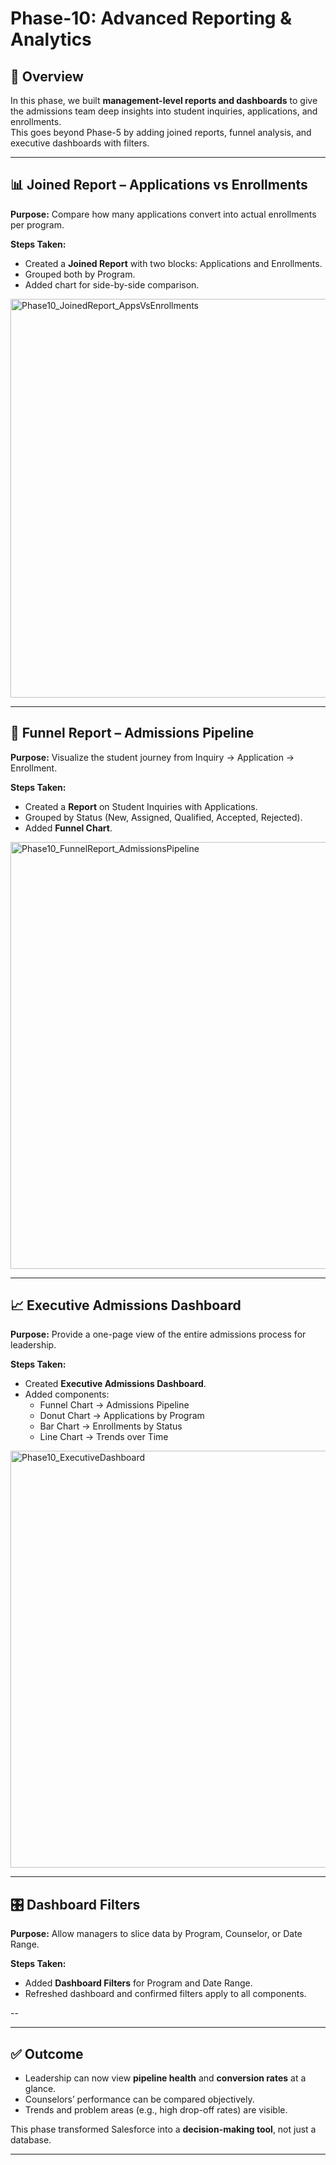 # Phase-10: Advanced Reporting & Analytics  

## 📖 Overview  
In this phase, we built **management-level reports and dashboards** to give the admissions team deep insights into student inquiries, applications, and enrollments.  
This goes beyond Phase-5 by adding joined reports, funnel analysis, and executive dashboards with filters.  

---

## 📊 Joined Report – Applications vs Enrollments  

**Purpose:** Compare how many applications convert into actual enrollments per program.  

**Steps Taken:**  
- Created a **Joined Report** with two blocks: Applications and Enrollments.  
- Grouped both by Program.  
- Added chart for side-by-side comparison.  
<img width="1365" height="638" alt="Phase10_JoinedReport_AppsVsEnrollments" src="https://github.com/user-attachments/assets/7837e5cb-0577-4308-80fa-d2516d1371eb" />

  

---

## 🔻 Funnel Report – Admissions Pipeline  

**Purpose:** Visualize the student journey from Inquiry → Application → Enrollment.  

**Steps Taken:**  
- Created a **Report** on Student Inquiries with Applications.  
- Grouped by Status (New, Assigned, Qualified, Accepted, Rejected).  
- Added **Funnel Chart**.  
<img width="1359" height="683" alt="Phase10_FunnelReport_AdmissionsPipeline" src="https://github.com/user-attachments/assets/7b348624-3ec3-459c-8d4b-6545004b945b" />

 

---

## 📈 Executive Admissions Dashboard  

**Purpose:** Provide a one-page view of the entire admissions process for leadership.  

**Steps Taken:**  
- Created **Executive Admissions Dashboard**.  
- Added components:  
  - Funnel Chart → Admissions Pipeline  
  - Donut Chart → Applications by Program  
  - Bar Chart → Enrollments by Status  
  - Line Chart → Trends over Time  
<img width="1359" height="667" alt="Phase10_ExecutiveDashboard" src="https://github.com/user-attachments/assets/5560a9c6-1735-467e-a576-a6f213e4435e" />


---

## 🎛️ Dashboard Filters  

**Purpose:** Allow managers to slice data by Program, Counselor, or Date Range.  

**Steps Taken:**  
- Added **Dashboard Filters** for Program and Date Range.  
- Refreshed dashboard and confirmed filters apply to all components.  

--

---

## ✅ Outcome  

- Leadership can now view **pipeline health** and **conversion rates** at a glance.  
- Counselors’ performance can be compared objectively.  
- Trends and problem areas (e.g., high drop-off rates) are visible.  

This phase transformed Salesforce into a **decision-making tool**, not just a database.  

---

